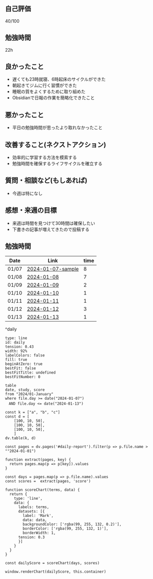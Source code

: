## 自己評価
40/100
## 勉強時間
22h
## 良かったこと
- 遅くても23時就寝、6時起床のサイクルができた
- 朝起きてジムに行く習慣ができた
- 睡眠の質をよくするために取り組めた
- Obsidianで日報の作業を簡略化できたこと
## 悪かったこと
- 平日の勉強時間が思ったより取れなかったこと
## 改善すること(ネクストアクション)
- 効率的に学習する方法を模索する
- 勉強時間を確保するライフサイクルを確立する
## 質問・相談など(もしあれば)
- 今週は特になし
## 感想・来週の目標
- 来週は時間を見つけて30時間は確保したい
- 下書きの記事が増えてきたので投稿する
## 勉強時間
| Date | Link | time |
| ---- | ---- | ---- |
| 01/07 | [2024-01-07-sample](2024-01-07-sample.md) | 8 |
| 01/08 | [2024-01-08](2024-01-08.md) | 7 |
| 01/09 | [2024-01-09](2024-01-09.md) | 2 |
| 01/10 | [2024-01-10](2024-01-10.md) | 1 |
| 01/11 | [2024-01-11](2024-01-11.md)  | 1 |
| 01/12 | [2024-01-12](2024-01-12.md)  | 3 |
| 01/13 | [2024-01-13](2024-01-13.md)  | 1 |
^daily

```chart
type: line
id: daily
tension: 0.43
width: 92%
labelColors: false
fill: true
beginAtZero: true
bestFit: false
bestFitTitle: undefined
bestFitNumber: 0
```

```dataview
table
date, study, score
from "2024/01-January"
where file.day >= date("2024-01-07")
　AND file.day <= date("2024-01-13")
```


```dataviewjs
const k = ["a", "b", "c"]
const d = [
	[100, 10, 50],
	[100, 10, 50],
	[100, 10, 50],
	]
dv.table(k, d)
```

```dataviewjs
const pages = dv.pages('#daily-report').filter(p => p.file.name > ""2024-01-01")

function extract(pages, key) {
  return pages.map(p => p[key]).values
}

const days = pages.map(p => p.file.name).values  
const scores =  extract(pages, 'score')

function scoreChart(terms, data) {
  return {
    type: 'line',
    data: {
      labels: terms,  
      datasets: [{
        label: 'Mark',
        data: data,
        backgroundColor: ['rgba(99, 255, 132, 0.2)'],  
        borderColor: ['rgba(99, 255, 132, 1)'],  
        borderWidth: 1,
      tension: 0.3
      }]
    }
  }
}

const dailyScore = scoreChart(days, scores)

window.renderChart(dailyScore, this.container)

```